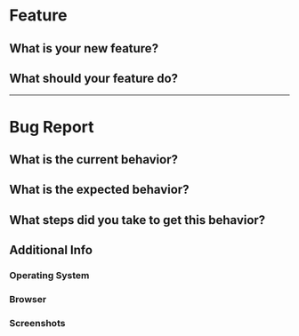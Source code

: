 <!-- Please fill out one of the sections below basd on the type of issue you're creating -->
# Feature
## What is your new feature?

## What should your feature do?

---

# Bug Report
## What is the current behavior?

## What is the expected behavior?

## What steps did you take to get this behavior?

## Additional Info
### Operating System

### Browser

### Screenshots
